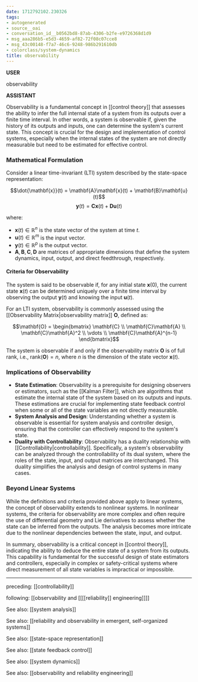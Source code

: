 ```yaml
---
date: 1712792102.230326
tags:
- autogenerated
- source__oai
- conversation_id__b0562bd8-87ab-4306-b2fe-e9726368d1d9
- msg_aaa286b5-e5d3-4659-af82-72f08c07cce8
- msg_43c00148-f7a7-46c6-9248-986b291610db
- colorclass/system-dynamics
title: observability
---
```


**USER**

observability


**ASSISTANT**

Observability is a fundamental concept in [[control theory]] that assesses the ability to infer the full internal state of a system from its outputs over a finite time interval. In other words, a system is observable if, given the history of its outputs and inputs, one can determine the system's current state. This concept is crucial for the design and implementation of control systems, especially when the internal states of the system are not directly measurable but need to be estimated for effective control.

### Mathematical Formulation

Consider a linear time-invariant (LTI) system described by the state-space representation:

$$\dot{\mathbf{x}}(t) = \mathbf{A}\mathbf{x}(t) + \mathbf{B}\mathbf{u}(t)$$
$$\mathbf{y}(t) = \mathbf{C}\mathbf{x}(t) + \mathbf{D}\mathbf{u}(t)$$

where:
- $\mathbf{x}(t) \in \mathbb{R}^n$ is the state vector of the system at time $t$.
- $\mathbf{u}(t) \in \mathbb{R}^m$ is the input vector.
- $\mathbf{y}(t) \in \mathbb{R}^p$ is the output vector.
- $\mathbf{A}, \mathbf{B}, \mathbf{C}, \mathbf{D}$ are matrices of appropriate dimensions that define the system dynamics, input, output, and direct feedthrough, respectively.

#### Criteria for Observability

The system is said to be observable if, for any initial state $\mathbf{x}(0)$, the current state $\mathbf{x}(t)$ can be determined uniquely over a finite time interval by observing the output $\mathbf{y}(t)$ and knowing the input $\mathbf{u}(t)$.

For an LTI system, observability is commonly assessed using the [[Observability Matrix|observability matrix]] $\mathbf{O}$, defined as:

$$\mathbf{O} = \begin{bmatrix}
\mathbf{C} \\
\mathbf{C}\mathbf{A} \\
\mathbf{C}\mathbf{A}^2 \\
\vdots \\
\mathbf{C}\mathbf{A}^{n-1}
\end{bmatrix}$$

The system is observable if and only if the observability matrix $\mathbf{O}$ is of full rank, i.e., $\text{rank}(\mathbf{O}) = n$, where $n$ is the dimension of the state vector $\mathbf{x}(t)$.

### Implications of Observability

- **State Estimation**: Observability is a prerequisite for designing observers or estimators, such as the [[Kalman Filter]], which are algorithms that estimate the internal state of the system based on its outputs and inputs. These estimations are crucial for implementing state feedback control when some or all of the state variables are not directly measurable.
- **System Analysis and Design**: Understanding whether a system is observable is essential for system analysis and controller design, ensuring that the controller can effectively respond to the system's state.
- **Duality with Controllability**: Observability has a duality relationship with [[Controllability|controllability]]. Specifically, a system's observability can be analyzed through the controllability of its dual system, where the roles of the state, input, and output matrices are interchanged. This duality simplifies the analysis and design of control systems in many cases.

### Beyond Linear Systems

While the definitions and criteria provided above apply to linear systems, the concept of observability extends to nonlinear systems. In nonlinear systems, the criteria for observability are more complex and often require the use of differential geometry and Lie derivatives to assess whether the state can be inferred from the outputs. The analysis becomes more intricate due to the nonlinear dependencies between the state, input, and output.

In summary, observability is a critical concept in [[control theory]], indicating the ability to deduce the entire state of a system from its outputs. This capability is fundamental for the successful design of state estimators and controllers, especially in complex or safety-critical systems where direct measurement of all state variables is impractical or impossible.


---

preceding: [[controllability]]  


following: [[observability and [[[[reliability]] engineering]]]]

See also: [[system analysis]]


See also: [[reliability and observability in emergent, self-organized systems]]


See also: [[state-space representation]]


See also: [[state feedback control]]


See also: [[system dynamics]]


See also: [[observability and reliability engineering]]